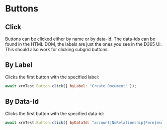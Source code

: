 # Buttons

## Click
Buttons can be clicked either by name or by data-id.
The data-ids can be found in the HTML DOM, the labels are just the ones you see in the D365 UI.
This should also work for clicking subgrid buttons.

## By Label
Clicks the first button with the specified label:

```javascript
await xrmTest.Button.click({ byLabel: "Create Document" });
```

## By Data-Id
Clicks the first button with the specified data-id:

```javascript
await xrmTest.Button.click({ byDataId: "account|NoRelationship|Form|mscrmaddons.am.form.createworkingitem.account" });
```